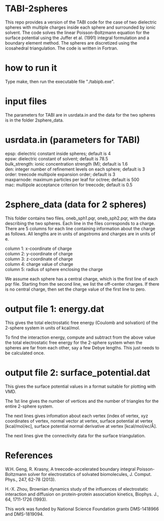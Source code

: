 # TABI-2spheres   
This repo provides a version of the TABI code for the case of two dielectric spheres with multiple charges inside each sphere and surrounded by ionic solvent. The code solves the linear Poisson-Boltzmann equation for the surface potential using the Juffer et al. (1991) integral formulation and a boundary element method. The spheres are discretized using the icosahedral triangulation. The code is written in Fortran. 

# how to run it
Type make, then run the executable file "./tabipb.exe".

# input files
The parameters for TABI are in usrdata.in and the data for the two spheres is in the folder 2sphere_data. 

# usrdata.in (parameters for TABI)
epsp: dielectric constant inside spheres; default is 4  
epsw: dielectric constant of solvent; default is 78.5  
bulk_strength: ionic concentration strength (M); default is 1.6  
den: integer number of refinement levels on each sphere; default is 3   
order: treecode multipole expansion order; default is 3   
maxparnode: maximum particles per leaf for octree; default is 500    
mac: multipole acceptance criterion for treecode; default is 0.5

# 2sphere_data (data for 2 spheres)
This folder contains two files, oneb_sph1.pqr, oneb_sph2.pqr, with the data describing the two spheres. Each line in the files corresponds to a charge. There are 5 columns for each line containing information about the charge as follows. All lengths are in units of angstroms and charges are in units of e.

column 1: x-coordinate of charge    
column 2: y-coordinate of charge    
column 3: z-coordinate of charge    
column 4: charge value of charge    
column 5: radius of sphere enclosing the charge

We assume each sphere has a central charge, which is the first line of each pqr file. Starting from the second line, we list the off-center charges. If there is no central charge, then set the charge value of the first line to zero.

# output file 1: energy.dat
This gives the total electrostatic free energy (Coulomb and solvation) of the 2-sphere system in units of kcal/mol. 

To find the interaction energy, compute and subtract from the above value the total electrostatic free energy for the 2-sphere system when the spheres are far from each other, say a few Debye lengths. This just needs to be calculated once.

# output file 2: surface_potential.dat
This gives the surface potential values in a format suitable for plotting with VMD.

The 1st line gives the number of vertices and the number of triangles for the entire 2-sphere system.

The next lines gives infomation about each vertex (index of vertex, xyz coordinates of vertex,	normal	vector at vertex,	surface	potential at vertex	[kcal/mol/ec], surface potential normal	derivative at vertex [kcal/mol/ec/Å].	

The next lines give the connectivity data	for	the surface	triangulation.	

# References
W.H. Geng, R.	Krasny,	A	treecode-accelerated boundary	integral Poisson-Boltzmann solver	for	electrostatics	of	solvated	biomolecules,	J. Comput.	Phys., 247,	62-78	(2013).

H.-X. Zhou, Brownian dynamics study of the influences of electrostatic interaction and diffusion on protein-protein association kinetics, Biophys. J., 64, 1711-1726 (1993).

This work was funded by National Science Foundation grants DMS-1418966 and DMS-1819094.
